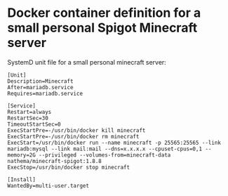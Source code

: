 # Docker container definition for a small personal Spigot Minecraft server

SystemD unit file for a small personal minecraft server: 

```
[Unit]
Description=Minecraft
After=mariadb.service
Requires=mariadb.service

[Service]
Restart=always
RestartSec=30
TimeoutStartSec=0
ExecStartPre=-/usr/bin/docker kill minecraft
ExecStartPre=-/usr/bin/docker rm minecraft
ExecStart=/usr/bin/docker run --name minecraft -p 25565:25565 --link mariadb:mysql --link mail:mail --dns=x.x.x.x --cpuset-cpus=0,1 --memory=2G --privileged --volumes-from=minecraft-data nathema/minecraft-spigot:1.8.8
ExecStop=/usr/bin/docker stop minecraft

[Install]
WantedBy=multi-user.target


